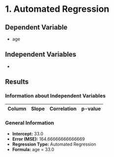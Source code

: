 # 1. Automated Regression

## Dependent Variable
- age

## Independent Variables
- 

## Results

### Information about Independent Variables
| Column | Slope | Correlation | p-value |
|--------|-------|-------------|---------|


### General Information
- **Intercept:** 33.0
- **Error (MSE):** 164.66666666666669
- **Regression Type:** Automated Regression
- **Formula:** age = 33.0

<br><br><br>

